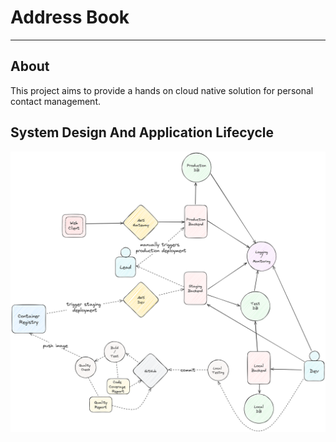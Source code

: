 # Address Book
---
## About
This project aims to provide a hands on cloud native solution for personal contact management.
## System Design And Application Lifecycle
![system_design_and_application_lifecycle](docs/img/design1.png)
